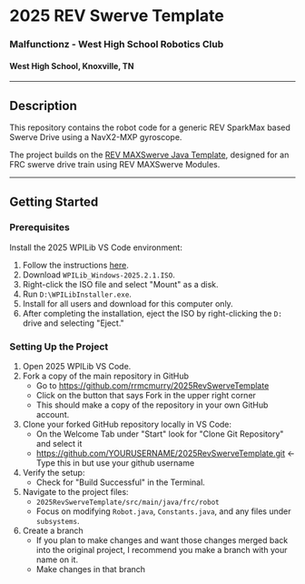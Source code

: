 # 2025 REV Swerve Template 

### Malfunctionz - West High School Robotics Club
#### West High School, Knoxville, TN

---

## Description

This repository contains the robot code for a generic REV SparkMax based Swerve Drive using a NavX2-MXP gyroscope.

The project builds on the [REV MAXSwerve Java Template](https://github.com/REVrobotics/MAXSwerve-Java-Template/), designed for an FRC swerve drive train using REV MAXSwerve Modules.

---

## Getting Started

### Prerequisites

Install the 2025 WPILib VS Code environment:
1. Follow the instructions [here](https://docs.wpilib.org/en/stable/docs/zero-to-robot/step-2/wpilib-setup.html).
2. Download `WPILib_Windows-2025.2.1.ISO`.
3. Right-click the ISO file and select "Mount" as a disk.
4. Run `D:\WPILibInstaller.exe`.
5. Install for all users and download for this computer only.
6. After completing the installation, eject the ISO by right-clicking the `D:` drive and selecting "Eject."

### Setting Up the Project

1. Open 2025 WPILib VS Code.
2. Fork a copy of the main repository in GitHub
   - Go to https://github.com/rrmcmurry/2025RevSwerveTemplate
   - Click on the button that says Fork in the upper right corner
   - This should make a copy of the repository in your own GitHub account.
3. Clone your forked GitHub repository locally in VS Code:
   - On the Welcome Tab under "Start" look for "Clone Git Repository" and select it
   - https://github.com/YOURUSERNAME/2025RevSwerveTemplate.git <- Type this in but use your github username   
4. Verify the setup:
   - Check for "Build Successful" in the Terminal.
5. Navigate to the project files:
   - `2025RevSwerveTemplate/src/main/java/frc/robot`
   - Focus on modifying `Robot.java`, `Constants.java`, and any files under `subsystems`.
6. Create a branch
   - If you plan to make changes and want those changes merged back into the original project, I recommend you make a branch with your name on it.
   - Make changes in that branch



